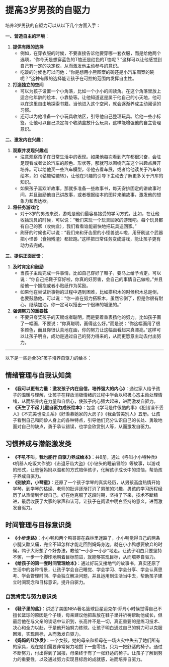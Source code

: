 # 提高3岁男孩的自驱力

培养3岁男孩的自驱力可以从以下几个方面入手：

**一、营造自主的环境**：

1. **提供有限的选择**
   - 例如，在穿衣服的时候，不要直接告诉他要穿哪一套衣服，而是给他两个选项，“你今天是想穿蓝色的T恤还是红色的T恤呢？”这样可以让他感觉到自己有一定的决定权，从而激发他主动参与的意识。
   - 吃饭的时候也可以问他：“你是想用小熊图案的碗还是小汽车图案的碗呢？”这种有限的选择能让孩子在可控的范围内发挥自主性。
2. **打造独立的空间**
   - 可以为孩子设置一个小角落，比如一个小小的阅读角。在这个角落里放上适合他年龄的绘本、小靠垫等。让他知道这是属于他自己的小天地，他可以在这里自由地探索书籍。当他进入这个空间，就会逐渐养成主动阅读的习惯。
   - 还可以为他准备一个小玩具收纳区，引导他自己整理玩具。给他一些小标签，让他可以自己决定每个收纳盒放什么玩具，这样能增强他的自主管理意识。

**二、激发内在兴趣**：

1. **观察并发现兴趣点**
   - 注意观察孩子在日常生活中的表现。如果他每次看到汽车都很兴奋，会驻足观看或者谈论汽车的颜色、形状等，那就可以围绕汽车这个兴趣点展开培养。可以给他买一些汽车模型，带他去看车展，或者给他读关于汽车的绘本，如《轱辘轱辘转》，让他在兴趣的引导下主动去了解更多关于汽车的知识。
   - 如果孩子喜欢听故事，那就多准备一些故事书，每天安排固定的讲故事时间。并且鼓励他自己讲故事，或者根据绘本的图片来编故事，激发他的想象力和表达欲。
2. **将任务游戏化**
   - 对于3岁的男孩来说，游戏是他们最容易接受的学习方式。比如，在让他收拾玩具的时候，可以说：“我们来玩一个玩具回家的游戏吧。每个玩具都有自己的家（收纳盒），我们看看谁能最快地把玩具送回家。”
   - 刷牙的时候也可以说：“我们来和牙齿里的小怪兽战斗啦，用牙刷这个武器把小怪兽（食物残渣）都赶跑。”这样把日常任务变成游戏，能让孩子更有动力去完成。

**三、提供正面反馈**：

1. **及时肯定和鼓励**
   - 当孩子主动完成一件事情，比如自己穿好了鞋子，要马上给予肯定。可以说：“你自己把鞋子穿好啦，你真的好厉害，会自己的事情自己做啦。”并且给他一个拥抱或者小贴纸作为奖励。
   - 如果他在尝试新事物的过程中遇到困难，比如搭积木的时候积木总是倒，也要鼓励他。可以说：“你一直在努力搭积木，虽然它倒了，但是你很有耐心，继续加油，你一定可以搭出一个很棒的城堡的。”
2. **强调努力的重要性**
   - 不要只夸奖孩子的天赋或者聪明，而是要着重表扬他的努力。比如孩子画了一幅画，不要说：“你真聪明，画得这么好。”而是说：“你这幅画用了很多颜色，而且你很认真地在画，你的努力让这幅画看起来真漂亮。”这样可以让孩子明白，成功是通过自己的努力得来的，从而更愿意主动去付出努力。

---

以下是一些适合3岁孩子培养自驱力的绘本：

## 情绪管理与自我认知类

- **《我可以更有力量：激发孩子内在自信，培养强大的内心》**：通过家人给予孩子的温暖与理解，让孩子在释放消极情绪的过程中学会以积极心态主动处理情绪，从而培养内在力量和自信心，使孩子内心强大起来，进而激发自驱力。
- **《天生了不起 儿童自驱力成长绘本》**：包含《学习是件很酷的事》《犯错误不丢人》《不完美也没关系》《好羡慕她家的大房子》《我会赞美别人》五册。让孩子看到自己和同龄人身上的各种特点，引导他们充分认识自己的长处、勇敢地面对自己的缺点，勇于承认错误，也学会欣赏别人等，从而激发自驱力。

## 习惯养成与潜能激发类

- **《不吼不叫，我也能行 自驱力养成绘本》**：共8册，通过《呼叫小小特种兵》《机器人吃饭大作战》《击退牙齿大盗》《小钻头的睡前冒险》等故事，以游戏的形式，让爸爸妈妈以温和的方式陪伴孩子，化解孩子成长中的烦恼，帮助孩子养成自驱力。
- **《别放弃，小琴童》**：还原了一个孩子学琴的真实经历，从男孩高度热情开始学琴，到学琴的枯燥、老师的批评逐渐打消了男孩的兴趣，男孩的学习历程经历了从热情到怀疑自己，好在他克服了这段时期，坚持了下来，技术不断精进，最后收获了大家的掌声和认可。让孩子在阅读中明白坚持的意义，进而激发自驱力。

## 时间管理与目标意识类

- **《小步走路》**：小小鸭和两个鸭哥哥在森林里迷路了，小小鸭觉得自己的两条小腿又酸又痛，完全不知怎样才能走回到妈妈身边。就在小小鸭想要放弃的时候，鸭子大哥想了个好办法，教他“一小步一小步”地走。让孩子明白只要坚持不懈，一步一个脚印地朝着目标前进，就能够实现目标，从而培养自驱力。
- **《给孩子的第一套时间管理绘本》**：通过好玩又接地气的故事书，真实还原了生活中的各种情景，让孩子学会自己睡觉、学会学习、学会分享、学会认真思考、学会管理时间、学会独立解决问题，并且运用到生活当中去，帮助孩子建立时间观念和目标意识，提升自驱力。

### 自我肯定与努力意识类

- **《鞋子里的盐》**：讲述了美国NBA著名篮球巨星迈克尔·乔丹小时候觉得自己不擅长篮球的原因是个子矮，母亲建议他把盐放在鞋子里并祈祷帮助他成长，但最后他在与父亲的谈话中认识到，长高并不是一切，真正重要的是练习技术、决心和全力以赴，于是他开始努力练球。让孩子明白通过自己的努力可以克服困难，实现目标，从而激发自驱力。
- **《妈妈的红沙发》**：一个女孩，她的母亲和祖母在一场火灾中失去了她们所有的家具，现在她们需要非常努力地攒下一些零钱，只为一把舒适的椅子。通过不断努力，付出得到了回报，母亲终于有了一张舒适的椅子。让孩子了解到努力的重要性，以及通过努力实现目标后的成就感，进而培养自驱力。
